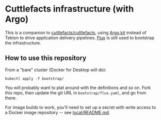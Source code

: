 # Cuttlefacts infrastructure (with Argo)

This is a companion to
[cuttlefacts/cuttlefacts](https://github.com/cuttlefacts/cuttlefacts/),
using [Argo kit](https://github.com/argoproj/) instead of Tekton to
drive application delivery
pipelines. [Flux](https://github.com/fluxcd/flux) is still used to
bootstrap the infrastructure.

## How to use this repository

From a "bare" cluster (Docker for Desktop will do):

    kubectl apply -f bootstrap/

You will probably want to plat around with the definitions and so
on. Fork this repo, then update the git URL in `bootstrap/flux.yaml`,
and go from there.

For image builds to work, you'll need to set up a secret with write
access to a Docker image repository -- see
[local/README.md](./local/README.md).
